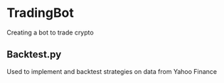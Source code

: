 # TradingBot
Creating a bot to trade crypto

## Backtest.py
Used to implement and backtest strategies on data from Yahoo Finance
